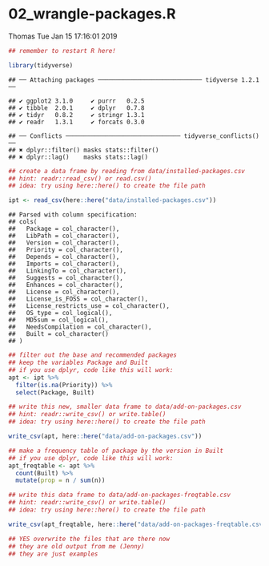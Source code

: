02\_wrangle-packages.R
================
Thomas
Tue Jan 15 17:16:01 2019

``` r
## remember to restart R here!

library(tidyverse)
```

    ## ── Attaching packages ───────────────────────────── tidyverse 1.2.1 ──

    ## ✔ ggplot2 3.1.0     ✔ purrr   0.2.5
    ## ✔ tibble  2.0.1     ✔ dplyr   0.7.8
    ## ✔ tidyr   0.8.2     ✔ stringr 1.3.1
    ## ✔ readr   1.3.1     ✔ forcats 0.3.0

    ## ── Conflicts ──────────────────────────────── tidyverse_conflicts() ──
    ## ✖ dplyr::filter() masks stats::filter()
    ## ✖ dplyr::lag()    masks stats::lag()

``` r
## create a data frame by reading from data/installed-packages.csv
## hint: readr::read_csv() or read.csv()
## idea: try using here::here() to create the file path

ipt <- read_csv(here::here("data/installed-packages.csv"))
```

    ## Parsed with column specification:
    ## cols(
    ##   Package = col_character(),
    ##   LibPath = col_character(),
    ##   Version = col_character(),
    ##   Priority = col_character(),
    ##   Depends = col_character(),
    ##   Imports = col_character(),
    ##   LinkingTo = col_character(),
    ##   Suggests = col_character(),
    ##   Enhances = col_character(),
    ##   License = col_character(),
    ##   License_is_FOSS = col_character(),
    ##   License_restricts_use = col_character(),
    ##   OS_type = col_logical(),
    ##   MD5sum = col_logical(),
    ##   NeedsCompilation = col_character(),
    ##   Built = col_character()
    ## )

``` r
## filter out the base and recommended packages
## keep the variables Package and Built
## if you use dplyr, code like this will work:
apt <- ipt %>%
  filter(is.na(Priority)) %>%
  select(Package, Built)

## write this new, smaller data frame to data/add-on-packages.csv
## hint: readr::write_csv() or write.table()
## idea: try using here::here() to create the file path

write_csv(apt, here::here("data/add-on-packages.csv"))

## make a frequency table of package by the version in Built
## if you use dplyr, code like this will work:
apt_freqtable <- apt %>%
  count(Built) %>%
  mutate(prop = n / sum(n))

## write this data frame to data/add-on-packages-freqtable.csv
## hint: readr::write_csv() or write.table()
## idea: try using here::here() to create the file path

write_csv(apt_freqtable, here::here("data/add-on-packages-freqtable.csv"))

## YES overwrite the files that are there now
## they are old output from me (Jenny)
## they are just examples
```
